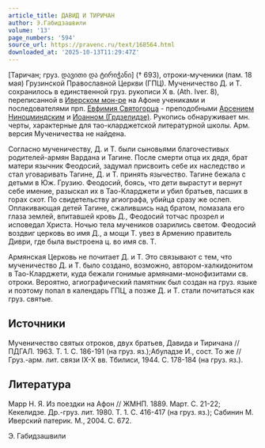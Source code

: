 ```yaml
---
article_title: ДАВИД И ТИРИЧАН
author: Э.Габидзашвили
volume: '13'
page_numbers: '594'
source_url: https://pravenc.ru/text/168564.html
downloaded_at: '2025-10-13T11:29:47Z'
---
```


[Таричан; груз. დავითი და ტირიჭანი] († 693), отроки-мученики (пам. 18 мая) Грузинской Православной Церкви (ГПЦ). Мученичество Д. и Т. сохранилось в единственной груз. рукописи X в. (Ath. Ivеr. 8), переписанной в [Иверском мон-ре](<https://pravenc.ru/text/Иверском мон-ре.html>) на Афоне учениками и последователями прп. [Евфимия Святогорца](<https://pravenc.ru/text/ЕВФИМИЙ СВЯТОГОРЕЦ.html>) - преподобными [Арсением Ниноцминдским](<https://pravenc.ru/text/Арсением Ниноцминдским.html>) и [Иоанном (Грдзелидзе)](<https://pravenc.ru/text/Иоанном (Грдзелидзе).html>). Рукопись обнаруживает мн. черты, характерные для тао-кларджетской литературной школы. Арм. версия Мученичества не найдена.

Согласно мученичеству, Д. и Т. были сыновьями благочестивых родителей-армян Вардана и Тагине. После смерти отца их дядя, брат матери язычник Феодосий, задумал присвоить себе их наследство и стал уговаривать Тагине, Д. и Т. принять язычество. Тагине бежала с детьми в Юж. Грузию. Феодосий, боясь, что дети вырастут и вернут себе имение, разыскал их в Тао-Кларджети и убил братьев, пасших в горах скот. По свидетельству агиографа, убийца сразу же ослеп. Оплакивающая детей Тагине, сжалившись над братом, помазала его глаза землей, впитавшей кровь Д., Феодосий тотчас прозрел и исповедал Христа. Ночью тела мучеников озарились светом. Феодосий воздвиг церковь во имя Д., а мощи Т. увез в Армению правитель Диври, где была выстроена ц. во имя св. Т.

Армянская Церковь не почитает Д. и Т. Это связывают с тем, что мученичество Д. и Т. было создано, возможно, автором-халкидонитом в Тао-Кларджети, куда бежали гонимые армянами-монофизитами св. отроки. Вероятно, агиографический памятник был создан на груз. языке и поэтому попал в календарь ГПЦ, а позже Д. и Т. стали почитаться как груз. святые.

## Источники

Мученичество святых отроков, двух братьев, Давида и Тиричана // ПДГАЛ. 1963. Т. 1. С. 186-191 (на груз. яз.);Абуладзе И., сост. То же // Груз.-арм. лит. связи IX-X вв. Тбилиси, 1944. С. 178-184 (на груз. яз.).

## Литература

Марр Н. Я. Из поездки на Афон // ЖМНП. 1889. Март. С. 21-22; Кекелидзе. Др.-груз. лит. 1980. Т. 1. С. 416-417 (на груз. яз.); Сабинин М. Иверский патерик. М., 2004. С. 672.

Э. Габидзашвили
